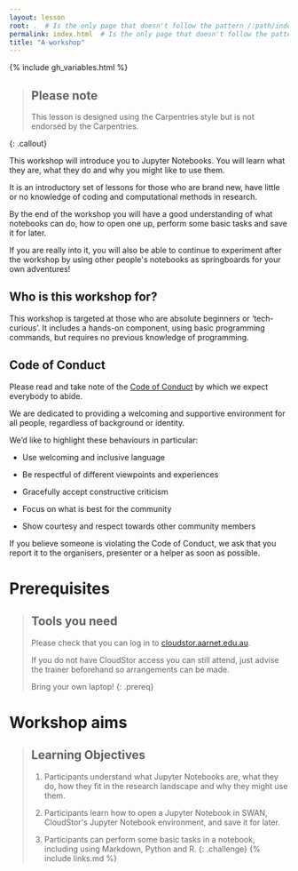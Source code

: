 ```yaml
---
layout: lesson
root: .  # Is the only page that doesn't follow the pattern /:path/index.html
permalink: index.html  # Is the only page that doesn't follow the pattern /:path/index.html
title: "A workshop"
---
```

{% include gh_variables.html %}

> ## Please note
>
> This lesson is designed using the Carpentries style but is not endorsed by the Carpentries.
>
{: .callout}

This workshop will introduce you to Jupyter Notebooks. You will learn what they are, what they do and why you might like to use them.

It is an introductory set of lessons for those who are brand new, have little or no knowledge of coding and computational methods in research.

By the end of the workshop you will have a good understanding of what notebooks can do, how to open one up, perform some basic tasks and save it for later.

If you are really into it, you will also be able to continue to experiment after the workshop by using other people's notebooks as springboards for your own adventures!

## Who is this workshop for?

This workshop is targeted at those who are absolute beginners or ‘tech-curious’. It includes a hands-on component, using basic programming commands, but requires no previous knowledge of programming.

## Code of Conduct 

Please read and take note of the [Code of Conduct](https://docs.carpentries.org/topic_folders/policies/code-of-conduct.html) by which we expect everybody to abide.

We are dedicated to providing a welcoming and supportive environment for all people, regardless of background or identity.

We’d like to highlight these behaviours in particular:


* Use welcoming and inclusive language

* Be respectful of different viewpoints and experiences

* Gracefully accept constructive criticism

* Focus on what is best for the community

* Show courtesy and respect towards other community members


If you believe someone is violating the Code of Conduct, we ask that you report it to the organisers, presenter or a helper as soon as possible. 

# Prerequisites

>## Tools you need
>
> Please check that you can log in to [cloudstor.aarnet.edu.au](https://cloudstor.aarnet.edu.au).
>
> If you do not have CloudStor access you can still attend, just advise the trainer beforehand so arrangements can be made.
>
> Bring your own laptop!
{: .prereq}

# Workshop aims

>## Learning Objectives
>
>1. Participants understand what Jupyter Notebooks are, what they do, how they fit in the research landscape and why they might use them.
>
>2. Participants learn how to open a Jupyter Notebook in SWAN, CloudStor's Jupyter Notebook environment, and save it for later.
>
>3. Participants can perform some basic tasks in a notebook, including using Markdown, Python and R.
{: .challenge}
{% include links.md %}
